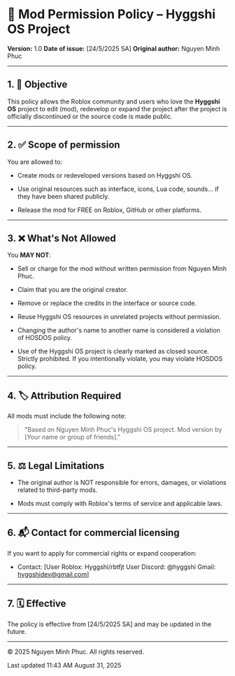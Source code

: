 # 🔧 Mod Permission Policy – Hyggshi OS Project

**Version:** 1.0
**Date of issue:** [24/5/2025 SA]
**Original author:** Nguyen Minh Phuc

---

## 1. 🎯 Objective

This policy allows the Roblox community and users who love the **Hyggshi OS** project to edit (mod), redevelop or expand the project after the project is officially discontinued or the source code is made public.

---

## 2. ✅ Scope of permission

You are allowed to:

- Create mods or redeveloped versions based on Hyggshi OS.

- Use original resources such as interface, icons, Lua code, sounds... if they have been shared publicly.

- Release the mod for FREE on Roblox, GitHub or other platforms.

---

## 3. ❌ What's Not Allowed

You **MAY NOT**:

- Sell or charge for the mod without written permission from Nguyen Minh Phuc.

- Claim that you are the original creator.

- Remove or replace the credits in the interface or source code.

- Reuse Hyggshi OS resources in unrelated projects without permission.

- Changing the author's name to another name is considered a violation of HOSDOS policy.

- Use of the Hyggshi OS project is clearly marked as closed source. Strictly prohibited. If you intentionally violate, you may violate HOSDOS policy.

---

## 4. 🏷️ Attribution Required

All mods must include the following note:

> "Based on Nguyen Minh Phuc's Hyggshi OS project. Mod version by [Your name or group of friends]."

---

## 5. ⚖️ Legal Limitations

- The original author is NOT responsible for errors, damages, or violations related to third-party mods.

- Mods must comply with Roblox's terms of service and applicable laws.

---

## 6. 📬 Contact for commercial licensing

If you want to apply for commercial rights or expand cooperation:
- Contact: [User Roblox: Hyggshi/rbtfjt
User Discord: @hyggshi
Gmail: hyggshidev@gmail.com]

---

## 7. 🗓️ Effective

The policy is effective from [24/5/2025 SA] and may be updated in the future.

---

© 2025 Nguyen Minh Phuc. All rights reserved.

Last updated 11:43 AM August 31, 2025
